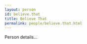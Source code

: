 ```yaml
---
layout: person
id: believe.that
title: Believe That
permalink: people/believe.that.html
---
```


Person details...